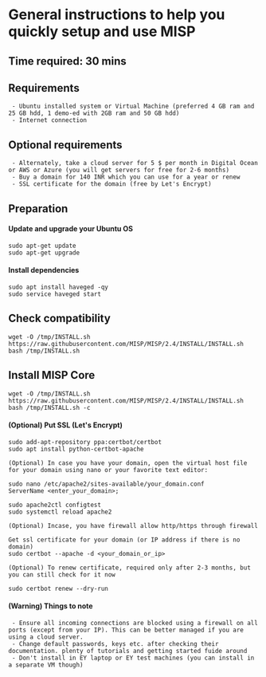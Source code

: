 # General instructions to help you quickly setup and use MISP

## Time required: 30 mins

## Requirements
```
 - Ubuntu installed system or Virtual Machine (preferred 4 GB ram and 25 GB hdd, 1 demo-ed with 2GB ram and 50 GB hdd)
 - Internet connection
```
## Optional requirements
```
 - Alternately, take a cloud server for 5 $ per month in Digital Ocean or AWS or Azure (you will get servers for free for 2-6 months)
 - Buy a domain for 140 INR which you can use for a year or renew
 - SSL certificate for the domain (free by Let's Encrypt)
```
 
## Preparation 
#### Update and upgrade your Ubuntu OS
```
sudo apt-get update
sudo apt-get upgrade
```
#### Install dependencies
```
sudo apt install haveged -qy
sudo service haveged start
```

## Check compatibility
```
wget -O /tmp/INSTALL.sh https://raw.githubusercontent.com/MISP/MISP/2.4/INSTALL/INSTALL.sh
bash /tmp/INSTALL.sh
```

## Install MISP Core
```
wget -O /tmp/INSTALL.sh https://raw.githubusercontent.com/MISP/MISP/2.4/INSTALL/INSTALL.sh
bash /tmp/INSTALL.sh -c
```

#### (Optional) Put SSL (Let's Encrypt)
```
sudo add-apt-repository ppa:certbot/certbot
sudo apt install python-certbot-apache
 
(Optional) In case you have your domain, open the virtual host file for your domain using nano or your favorite text editor:

sudo nano /etc/apache2/sites-available/your_domain.conf
ServerName <enter_your_domain>;

sudo apache2ctl configtest
sudo systemctl reload apache2

(Optional) Incase, you have firewall allow http/https through firewall

Get ssl certificate for your domain (or IP address if there is no domain)
sudo certbot --apache -d <your_domain_or_ip>

(Optional) To renew certificate, required only after 2-3 months, but you can still check for it now

sudo certbot renew --dry-run
```

#### (Warning) Things to note
```
 - Ensure all incoming connections are blocked using a firewall on all ports (except from your IP). This can be better managed if you are using a cloud server.
 - Change default passwords, keys etc. after checking their documentation. plenty of tutorials and getting started fuide around
 - Don't install in EY laptop or EY test machines (you can install in a separate VM though)
```